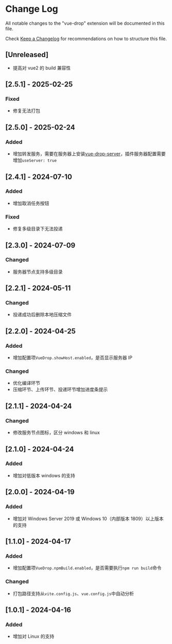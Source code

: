 # Change Log

All notable changes to the "vue-drop" extension will be documented in this file.

Check [Keep a Changelog](http://keepachangelog.com/) for recommendations on how to structure this file.

## [Unreleased]

- 提高对 vue2 的 build 兼容性

## [2.5.1] - 2025-02-25

### Fixed

- 修复无法打包

## [2.5.0] - 2025-02-24

### Added

- 增加转发服务，需要在服务器上安装[vue-drop-server](https://github.com/maolidi/vue-drop-server)，插件服务器配置需要增加`useServer: true`

## [2.4.1] - 2024-07-10

### Added

- 增加取消任务按钮

### Fixed

- 修复多级目录下无法投递

## [2.3.0] - 2024-07-09

### Changed

- 服务器节点支持多级目录

## [2.2.1] - 2024-05-11

### Changed

- 投递成功后删除本地压缩文件

## [2.2.0] - 2024-04-25

### Added

- 增加配置项`VueDrop.showHost.enabled`，是否显示服务器 IP

### Changed

- 优化编译环节
- 压缩环节、上传环节、投递环节增加进度条提示

## [2.1.1] - 2024-04-24

### Changed

- 修改服务节点图标，区分 windows 和 linux

## [2.1.0] - 2024-04-24

### Added

- 增加对低版本 windows 的支持

## [2.0.0] - 2024-04-19

### Added

- 增加对 Windows Server 2019 或 Windows 10（内部版本 1809）以上版本的支持

## [1.1.0] - 2024-04-17

### Added

- 增加配置项`VueDrop.npmBuild.enabled`，是否需要执行`npm run build`命令

### Changed

- 打包路径支持从`vite.config.js`、`vue.config.js`中自动分析

## [1.0.1] - 2024-04-16

### Added

- 增加对 Linux 的支持
